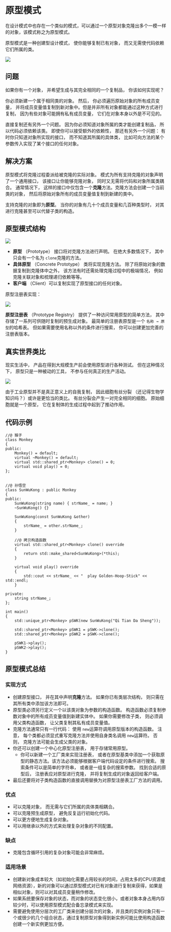 # 原型模式

在设计模式中也存在一个类似的模式，可以通过一个原型对象克隆出多个一模一样的对象，该模式称之为原型模式。

原型模式是一种创建型设计模式， 使你能够复制已有对象， 而又无需使代码依赖它们所属的类。

![](../img/prototype.png)

## 问题

如果你有一个对象， 并希望生成与其完全相同的一个复制品， 你该如何实现呢？

你必须新建一个属于相同类的对象。 然后， 你必须遍历原始对象的所有成员变量， 并将成员变量值复制到新对象中。但是并非所有对象都能通过这种方式进行复制， 因为有些对象可能拥有私有成员变量， 它们在对象本身以外是不可见的。

直接复制还有另外一个问题。 因为你必须知道对象所属的类才能创建复制品， 所以代码必须依赖该类。 即使你可以接受额外的依赖性， 那还有另外一个问题： 有时你只知道对象所实现的接口， 而不知道其所属的具体类， 比如可向方法的某个参数传入实现了某个接口的任何对象。

##  解决方案

原型模式将克隆过程委派给被克隆的实际对象。 模式为所有支持克隆的对象声明了一个通用接口， 该接口让你能够克隆对象， 同时又无需将代码和对象所属类耦合。 通常情况下， 这样的接口中仅包含一个**克隆**方法。克隆方法会创建一个当前类的对象， 然后将原始对象所有的成员变量值复制到新建的类中。 

支持克隆的对象即为**原型**。 当你的对象有几十个成员变量和几百种类型时， 对其进行克隆甚至可以代替子类的构造。

## 原型模式结构

![](../img/prototype_structure.png)

- **原型** （Prototype） 接口将对克隆方法进行声明。 在绝大多数情况下， 其中只会有一个名为 `clone`克隆的方法。
- **具体原型** （Concrete Prototype） 类将实现克隆方法。 除了将原始对象的数据复制到克隆体中之外， 该方法有时还需处理克隆过程中的极端情况， 例如克隆关联对象和梳理递归依赖等等。
- **客户端** （Client）可以复制实现了原型接口的任何对象。

原型注册表实现：

![](../img/structure-prototype-cache.png)

**原型注册表** （Prototype Registry） 提供了一种访问常用原型的简单方法， 其中存储了一系列可供随时复制的预生成对象。 最简单的注册表原型是一个 `名称 → 原型`的哈希表。 但如果需要使用名称以外的条件进行搜索， 你可以创建更加完善的注册表版本。

## 真实世界类比

现实生活中， 产品在得到大规模生产前会使用原型进行各种测试。 但在这种情况下， 原型只是一种被动的工具， 不参与任何真正的生产活动。

![](../img/prototype_real_world.png)

由于工业原型并不是真正意义上的自我复制， 因此细胞有丝分裂 （还记得生物学知识吗？）或许是更恰当的类比。 有丝分裂会产生一对完全相同的细胞。 原始细胞就是一个原型， 它在复制体的生成过程中起到了推动作用。

## 代码示例

```
//@ 猴子
class Monkey
{
public:
	Monkey() = default;
	virtual ~Monkey() = default;
	virtual std::shared_ptr<Monkey> clone() = 0;
	virtual void play() = 0;
};


//@ 孙悟空
class SunWuKong : public Monkey
{
public:
	SunWuKong(string name) { strName_ = name; }
	~SunWuKong() {}

	SunWuKong(const SunWuKong &other)
	{
		strName_ = other.strName_;
	}

	//@ 拷贝构造函数
	virtual std::shared_ptr<Monkey> clone() override 
	{
		return std::make_shared<SunWuKong>(*this);
	}

	virtual void play() override
	{
		std::cout << strName_ << "  play Golden-Hoop-Stick" << std::endl;
	}

private:
	string strName_;
};

int main()
{
	std::unique_ptr<Monkey> pSWK(new SunWuKong("Qi Tian Da Sheng"));

	std::shared_ptr<Monkey> pSWK1 = pSWK->clone();
	std::shared_ptr<Monkey> pSWK2 = pSWK->clone();

	pSWK1->play();
	pSWK2->play();
}
```

## 原型模式总结

### 实现方式

- 创建原型接口， 并在其中声明**克隆**方法。 如果你已有类层次结构， 则只需在其所有类中添加该方法即可。
- 原型类必须另行定义一个以该类对象为参数的构造函数。 构造函数必须复制参数对象中的所有成员变量值到新建实体中。 如果你需要修改子类， 则必须调用父类构造函数， 让父类复制其私有成员变量值。
- 克隆方法通常只有一行代码： 使用 `new`运算符调用原型版本的构造函数。 注意， 每个类都必须显式重写克隆方法并使用自身类名调用 `new`运算符。 否则， 克隆方法可能会生成父类的对象。
- 你还可以创建一个中心化原型注册表， 用于存储常用原型。
  - 你可以新建一个工厂类来实现注册表， 或者在原型基类中添加一个获取原型的静态方法。该方法必须能够根据客户端代码设定的条件进行搜索。 搜索条件可以是简单的字符串， 或者是一组复杂的搜索参数。 找到合适的原型后， 注册表应对原型进行克隆， 并将复制生成的对象返回给客户端。
- 最后还要将对子类构造函数的直接调用替换为对原型注册表工厂方法的调用。

### 优点

- 可以克隆对象， 而无需与它们所属的具体类相耦合。
- 可以克隆预生成原型， 避免反复运行初始化代码。
- 可以更方便地生成复杂对象。
- 可以用继承以外的方式来处理复杂对象的不同配置。

### 缺点

- 克隆包含循环引用的复杂对象可能会非常麻烦。

### 适用场景

- 创建新对象成本较大（如初始化需要占用较长的时间，占用太多的CPU资源或网络资源），新的对象可以通过原型模式对已有对象进行复制来获得，如果是相似对象，则可以对其成员变量稍作修改。
-  如果系统要保存对象的状态，而对象的状态变化很小，或者对象本身占用内存较少时，可以使用原型模式配合备忘录模式来实现。
- 需要避免使用分层次的工厂类来创建分层次的对象，并且类的实例对象只有一个或很少的几个组合状态，通过复制原型对象得到新实例可能比使用构造函数创建一个新实例更加方便。





















